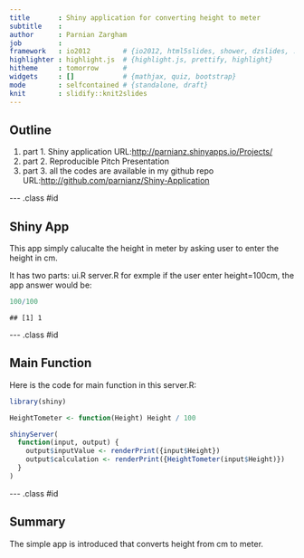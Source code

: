 ```yaml
---
title       : Shiny application for converting height to meter
subtitle    : 
author      : Parnian Zargham
job         : 
framework   : io2012        # {io2012, html5slides, shower, dzslides, ...}
highlighter : highlight.js  # {highlight.js, prettify, highlight}
hitheme     : tomorrow      # 
widgets     : []            # {mathjax, quiz, bootstrap}
mode        : selfcontained # {standalone, draft}
knit        : slidify::knit2slides
---
```


## Outline

1. part 1. Shiny application
URL:http://parnianz.shinyapps.io/Projects/
2. part 2. Reproducible Pitch Presentation
3. part 3. all the codes are available in my github repo
URL:http://github.com/parnianz/Shiny-Application


--- .class #id 

## Shiny App
This app simply calucalte the height in meter by asking user to enter the height in cm.

It has two parts:
ui.R
server.R
for exmple if the user enter height=100cm, the app answer would be:

```r
100/100
```

```
## [1] 1
```


--- .class #id 

## Main Function
Here is the code for main function in this server.R:

```r
library(shiny)

HeightTometer <- function(Height) Height / 100

shinyServer(
  function(input, output) {
    output$inputValue <- renderPrint({input$Height})
    output$calculation <- renderPrint({HeightTometer(input$Height)})
  }
)
```


--- .class #id 

## Summary

The simple app is introduced that converts height from cm to meter.

